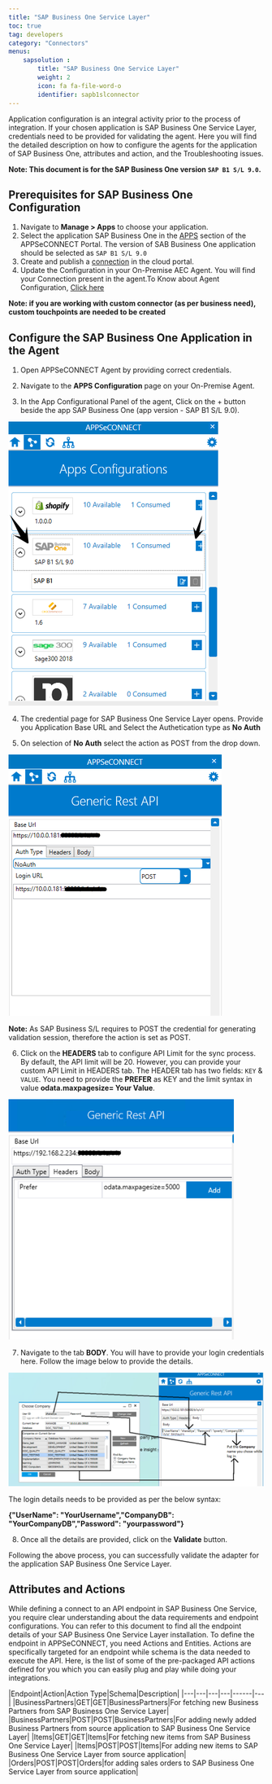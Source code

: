 ```yaml
---
title: "SAP Business One Service Layer"
toc: true
tag: developers
category: "Connectors"
menus:
    sapsolution :
        title: "SAP Business One Service Layer"
        weight: 2
        icon: fa fa-file-word-o
        identifier: sapb1slconnector
---
```


Application configuration is an integral activity prior to the process of integration. If your chosen application is SAP Business One Service Layer, credentials need to be provided for validating the agent. 
Here you will find the detailed description on how to configure the agents for the application of SAP Business One, attributes and action, and the Troubleshooting issues.

**Note: This document is for the SAP Business One version `SAP B1 S/L 9.0`.**

## Prerequisites for SAP Business One Configuration

1. Navigate to **Manage > Apps** to choose your application.
2.	Select the application SAP Business One in the [APPS](/getting%20started/configurations/#process-of-choosing-app) section of the APPSeCONNECT Portal. The version of SAB Business One application should be selected as `SAP B1 S/L 9.0`
3.	Create and publish a [connection](/getting%20started/configurations-for-integration/#configuring-connector-while-creating-connection) in the cloud portal.
4.	Update the Configuration in your On-Premise AEC Agent. You will find your Connection present in the agent.To Know about Agent Configuration, [Click here](/deployment/Deployment-Configuration/)

**Note: if you are working with custom connector (as per business need), custom touchpoints are needed to be created**

## Configure the SAP Business One Application in the Agent

1) Open APPSeCONNECT Agent by providing correct credentials.

2) Navigate to the **APPS Configuration** page on your On-Premise Agent.

3) In the App Configurational Panel of the agent, Click on the + button beside the app SAP Business One (app version - SAP B1 S/L 9.0).

![sapsl1](/staticfiles/connectors/media/application-connector/sapsl1.PNG)

4) The credential page for SAP Business One Service Layer opens. Provide you Application Base URL and Select the Authetication type as **No Auth**

5) On selection of **No Auth** select the action as POST from the drop down.

![sapsl2](/staticfiles/connectors/media/application-connector/sapsl2.PNG)

**Note:** As SAP Business S/L requires to POST the credential for generating validation session, therefore the action is set as POST. 

6) Click on the **HEADERS** tab to configure API Limit for the sync process. By default, the API limit will be 20. However, you can provide your custom API Limit in HEADERS tab.
The HEADER tab has two fields:  `KEY` & `VALUE`. You need to provide the **PREFER** as KEY and the limit syntax in value **odata.maxpagesize= Your Value**.

![sapsl3](/staticfiles/connectors/media/application-connector/sapsl3.PNG)

7) Navigate to the tab **BODY**. You will have to provide your login credentials here. Follow the image below to provide the details.

![sapsl4](/staticfiles/connectors/media/application-connector/sapsl4.png)

The login details needs to be provided as per the below syntax:

**{"UserName": "YourUsername","CompanyDB": "YourCompanyDB","Password": "yourpassword"}**

8) Once all the details are provided, click on the **Validate** button.

Following the above process, you can successfully validate the adapter for the application SAP Business One Service Layer.

## Attributes and Actions

While defining a connect to an API endpoint in SAP Business One Service, you require clear understanding about the
data requirements and endpoint configurations. You can refer to this document to find all the endpoint 
details of your SAP Business One Service Layer installation. To define the endpoint in APPSeCONNECT, you need Actions and Entities. 
Actions are specifically targeted for an endpoint while schema is the data needed to execute the API. 
Here, is the list of some of the pre-packaged API actions defined for you which you can easily plug and play 
while doing your integrations.

|Endpoint|Action|Action Type|Schema|Description|
|---|---|---|---|------|---|
|BusinessPartners|GET|GET|BusinessPartners|For fetching new Business Partners from SAP Business One Service Layer|
|BusinessPartners|POST|POST|BusinessPartners|For adding newly added Business Partners from source application to SAP Business One Service Layer|
|Items|GET|GET|Items|For fetching new items from SAP Business One Service Layer|
|Items|POST|POST|Items|For adding new items to SAP Business One Service Layer from source application|
|Orders|POST|POST|Orders|for adding sales orders to SAP Business One Service Layer from source application|

